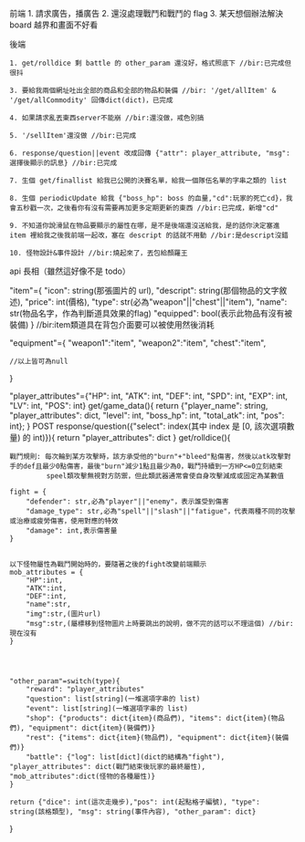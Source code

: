 前端
    1. 請求廣告，播廣告
    2. 還沒處理戰鬥和戰鬥的 flag
    3. 某天想個辦法解決 board 越界和畫面不好看

後端

    1. get/rolldice 剩 battle 的 other_param 還沒好，格式照底下 //bir:已完成但很抖

    3. 要給我兩個網址吐出全部的商品和全部的物品和裝備 //bir: '/get/allItem' & '/get/allCommodity' 回傳dict(dict)，已完成

    4. 如果請求亂丟東西server不能崩 //bir:還沒做，戒色別搞

    5. '/sellItem'還沒做 //bir:已完成

    6. response/question||event 改成回傳 {"attr": player_attribute, "msg": 選擇後顯示的訊息} //bir:已完成

    7. 生個 get/finallist 給我已公開的決賽名單，給我一個隊伍名單的字串之類的 list

    8. 生個 periodicUpdate 給我 {"boss_hp": boss 的血量,"cd":玩家的死亡cd}，我會五秒戳一次，之後看你有沒有需要再加更多定期更新的東西 //bir:已完成，新增"cd"

    9. 不知道你說滑鼠在物品要顯示的屬性在哪，是不是後端還沒送給我，是的話你決定塞進 item 裡給我之後我前端一起改，塞在 descript 的話就不用動 //bir:是descript沒錯
    
    10. 怪物設計&事件設計 //bir:燒起來了，丟包給顏羅王

api 長相（雖然這好像不是 todo）

"item"={
    "icon": string(那張圖片的 url),
    "descript": string(那個物品的文字敘述),
    "price": int(價格),
    "type": str(必為"weapon"||"chest"||"item"),
    "name": str(物品名字，作為判斷道具效果的flag)
    "equipped": bool(表示此物品有沒有被裝備)
    }
    //bir:item類道具在背包介面要可以被使用然後消耗

"equipment"={
    "weapon1":"item",
    "weapon2":"item",
    "chest":"item",

    //以上皆可為null
}


"player_attributes"={"HP": int, "ATK": int, "DEF": int, "SPD": int, "EXP": int, "LV": int, "POS": int}
get/game_data(){
    return {"player_name": string, "player_attributes": dict, "level": int, "boss_hp": int, "total_atk": int, "pos": int};
}
POST response/question({"select": index(其中 index 是 [0, 該次選項數量) 的 int)}){
    return "player_attributes": dict
}
get/rolldice(){
    


    戰鬥規則: 每次輪到某方攻擊時，該方承受他的"burn"+"bleed"點傷害，然後以atk攻擊對手的def且最少0點傷害，最後"burn"減少1點且最少為0，戰鬥持續到一方HP<=0立刻結束
             speel類攻擊無視對方防禦，但此類武器通常會使自身攻擊減成或固定為某數值

    fight = {
        "defender": str,必為"player"||"enemy"，表示誰受到傷害
        "damage_type": str,必為"spell"||"slash"||"fatigue"，代表兩種不同的攻擊或治療或疲勞傷害，使用對應的特效
        "damage": int,表示傷害量
    }


    以下怪物屬性為戰鬥開始時的，要隨著之後的fight改變前端顯示
    mob_attributes = {
        "HP":int,
        "ATK":int,
        "DEF":int,
        "name":str,
        "img":str,(圖片url)
        "msg":str,(屬標移到怪物圖片上時要跳出的說明，做不完的話可以不理這個) //bir:現在沒有
    }




    "other_param"=switch(type){
        "reward": "player_attributes"
        "question": list[string](一堆選項字串的 list)
        "event": list[string](一堆選項字串的 list)
        "shop": {"products": dict{item}(商品們), "items": dict{item}(物品們), "equipment": dict{item}(裝備們)}
        "rest": {"items": dict{item}(物品們), "equipment": dict{item}(裝備們)}
        "battle": {"log": list[dict](dict的結構為"fight"), "player_attributes": dict(戰鬥結束後玩家的最終屬性), "mob_attributes":dict(怪物的各種屬性)}
    }

    return {"dice": int(這次走幾步),"pos": int(起點格子編號), "type": string(該格類型), "msg": string(事件內容), "other_param": dict}
}